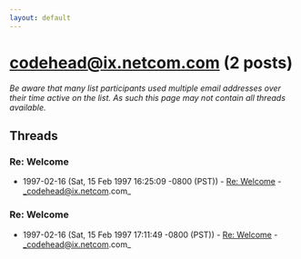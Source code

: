 ```yaml
---
layout: default
---
```


# codehead@ix.netcom.com (2 posts)

_Be aware that many list participants used multiple email addresses over their time active on the list. As such this page may not contain all threads available._

## Threads

### Re: Welcome
+ 1997-02-16 (Sat, 15 Feb 1997 16:25:09 -0800 (PST)) - [Re: Welcome](/archive/1997/02/01d32e703ecfc8690a78d813cfb04e33b887677283d3446c460a8d44dc1af22f) - _codehead@ix.netcom.com_

### Re: Welcome
+ 1997-02-16 (Sat, 15 Feb 1997 17:11:49 -0800 (PST)) - [Re: Welcome](/archive/1997/02/b5d64701b48a0ef0a8eb3b6a3a93f8cac37af4098a4023ffff49601a8fef8620) - _codehead@ix.netcom.com_

